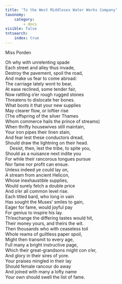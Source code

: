 ```yaml
---
title: 'To the West Middlesex Water Works Company'
taxonomy:
    category:
        - docs
visible: false
tntsearch:
    index: true
---
```


<div class="author">Miss Porden</div>

Oh why with unrelenting spade  
Each street and alley thus invade,  
Destroy the pavement, spoil the road,  
And make us fear to come abroad:  
The carriage lately wont to bear,  
At ease reclined, some tender fair,  
Now rattling o’er rough rugged stones  
Threatens to dislocate her bones.  
What boots it that your new supplies  
May clearer flow, or loftier rise  
(The offspring of the silver Thames  
Whom commerce hails the prince of streams)  
When thrifty housewives still maintain,  
Your iron pipes their linen stain,  
And fear lest these conductors dread,  
Should draw the lightning on their head.  
&emsp;Desist, then, lest the tribe, to spite you,  
Should as a nuisance next indite you  
For while their rancorous tongues pursue  
Nor fame nor profit can ensue.  
Unless indeed ye could lay on,  
A stream from ancient Helicon,  
Whose inexhaustible supplies,  
Would surely fetch a double price  
And o’er all common level rise.  
Each titled bard, who long in vain  
Has sought the Muses’ smiles to gain,  
Eager for fame, would joyful pay  
For genius to inspire his lay.  
Th’exchange the differing tastes would hit,  
Their money yours, and theirs the wit.  
Then thousands who with ceaseless toil  
Whole reams of guiltless paper spoil,  
Might then transmit to every age,  
Full many a bright instructive page,  
Which their great-grandsons might con o’er,  
And glory in their sires of yore.  
Your praises mingled in their lay  
Should female rancour do away  
And joined with many a lofty name  
Your own should swell the list of fame.